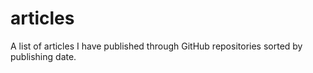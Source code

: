 # articles
A list of articles I have published through GitHub repositories sorted by publishing date.
